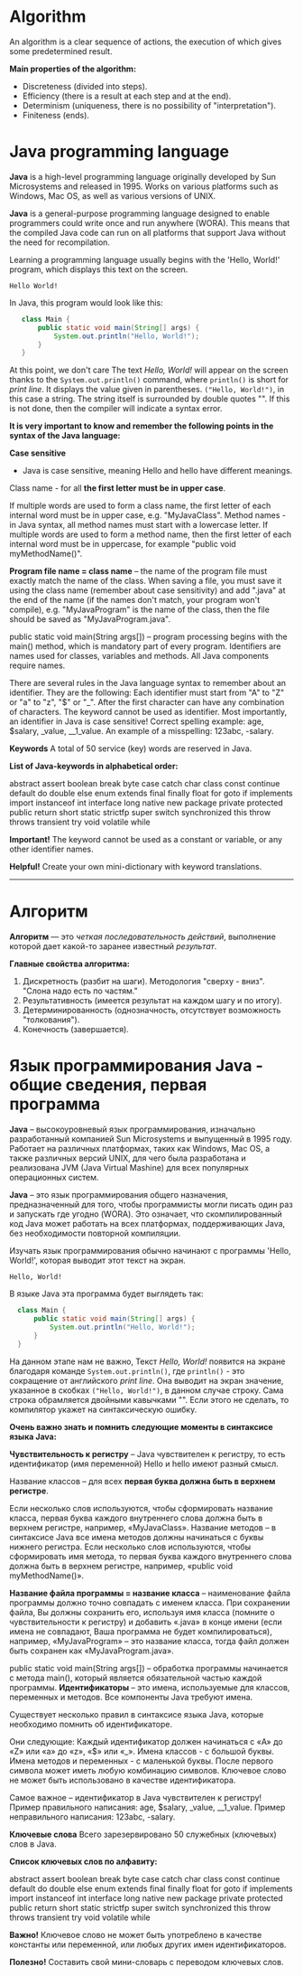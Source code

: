 # Algorithm
An algorithm is a clear sequence of actions, the execution of which gives some predetermined result.

**Main properties of the algorithm:**
- Discreteness (divided into steps).
- Efficiency (there is a result at each step and at the end).
- Determinism (uniqueness, there is no possibility of "interpretation").
- Finiteness (ends).

# Java programming language

**Java** is a high-level programming language originally developed by
Sun Microsystems and released in 1995.
Works on various platforms such as Windows, Mac OS, as well as various versions of UNIX.

**Java** is a general-purpose programming language designed to enable programmers
could write once and run anywhere (WORA). This means that the compiled Java code
can run on all platforms that support Java without the need for recompilation.

Learning a programming language usually begins with the 'Hello, World!' program, which displays this text on the screen.
```console
Hello World!
```
In Java, this program would look like this:
```java
   class Main {
       public static void main(String[] args) {
           System.out.println("Hello, World!");
       }
   }
```

At this point, we don't care
The text *Hello, World!* will appear on the screen thanks to the `System.out.println()` command,
where `println()` is short for *print line*. It displays the value given in parentheses.
`("Hello, World!")`, in this case a string. The string itself is surrounded by double quotes "".
If this is not done, then the compiler will indicate a syntax error.

**It is very important to know and remember the following points in the syntax of the Java language:**

**Case sensitive**
- Java is case sensitive, meaning Hello and hello have different meanings.

Class name - for all **the first letter must be in upper case**.

If multiple words are used to form a class name, the first letter of each internal word
must be in upper case, e.g. "MyJavaClass". Method names - in Java syntax, all method names
must start with a lowercase letter. If multiple words are used to form a method name, then
the first letter of each internal word must be in uppercase, for example "public void myMethodName()".

**Program file name = class name**
– the name of the program file must exactly match the name of the class.
When saving a file, you must save it using the class name (remember about case sensitivity)
and add ".java" at the end of the name (if the names don't match, your program won't compile), e.g.
"MyJavaProgram" is the name of the class, then the file should be saved as "MyJavaProgram.java".

public static void main(String args[]) – program processing begins with the main() method, which is mandatory
part of every program. Identifiers are names used for classes, variables and methods.
All Java components require names.

There are several rules in the Java language syntax to remember about an identifier.
They are the following:
Each identifier must start from "A" to "Z" or "a" to "z", "$" or "_".
After the first character can have any combination of characters. The keyword cannot be used as
identifier.
Most importantly, an identifier in Java is case sensitive!
Correct spelling example: age, $salary, _value, __1_value. An example of a misspelling: 123abc, -salary.

**Keywords**
A total of 50 service (key) words are reserved in Java.

**List of Java-keywords in alphabetical order:**

abstract assert boolean break byte case catch char class const continue default do double else enum extends
final finally float for goto if implements import instanceof int interface long native new package private
protected public return short static strictfp super switch synchronized this throw throws transient try
void volatile while

**Important!** The keyword cannot be used as a constant or variable, or any other
identifier names.

**Helpful!** Create your own mini-dictionary with keyword translations.

____________________________________________________________________________
# Алгоритм 
**Алгоритм** — это _четкая_ _последовательность_ _действий_, выполнение которой дает какой-то заранее 
известный _результат_.

**Главные свойства алгоритма:**
1. Дискретность (разбит на шаги). Методология "сверху - вниз". "Слона надо есть по частям."
2. Результативность (имеется результат на каждом шагу и по итогу).
3. Детерминированность (однозначность, отсутствует возможность "толкования").
4. Конечность (завершается).





# Язык программирования Java - общие сведения, первая программа

**Java** – высокоуровневый язык программирования, изначально разработанный компанией
Sun Microsystems и выпущенный в 1995 году.
Работает на различных платформах, таких как Windows, Mac OS, а также различных версий UNIX, для чего
была разработана и реализована JVM (Java Virtual Mashine) для всех популярных операционных систем.

**Java** – это язык программирования общего назначения, предназначенный для того, чтобы программисты
могли писать один раз и запускать где угодно (WORA). Это означает, что скомпилированный код Java
может работать на всех платформах, поддерживающих Java, без необходимости повторной компиляции.

Изучать язык программирования обычно начинают с программы 'Hello, World!', которая выводит этот текст на экран.
```console
Hello, World!
```
В языке Java эта программа будет выглядеть так:
```java
  class Main { 
      public static void main(String[] args) {
          System.out.println("Hello, World!");
      }
  }
```

На данном этапе нам не важно,
Текст *Hello, World!* появится на экране благодаря команде `System.out.println()`,
где `println()` - это сокращение от английского *print line*. Она выводит на экран значение, указанное в скобках
`("Hello, World!")`, в данном случае строку. Сама строка обрамляется двойными кавычками "".
Если этого не сделать, то компилятор укажет на синтаксическую ошибку.

**Очень важно знать и помнить следующие моменты в синтаксисе языка Java:**

**Чувствительность к регистру**
– Java чувствителен к регистру, то есть идентификатор (имя переменной) Hello и hello имеют разный смысл.

Название классов – для всех **первая буква должна быть в верхнем регистре**.

Если несколько слов используются, чтобы сформировать название класса, первая буква каждого внутреннего слова
должна быть в верхнем регистре, например, «MyJavaClass». Название методов – в синтаксисе Java все имена методов
должны начинаться с буквы нижнего регистра. Если несколько слов используются, чтобы сформировать имя метода, то
первая буква каждого внутреннего слова должна быть в верхнем регистре, например, «public void myMethodName()».

**Название файла программы = название класса**
– наименование файла программы должно точно совпадать с именем класса.
При сохранении файла, Вы должны сохранить его, используя имя класса (помните о чувствительности к регистру)
и добавить «.java» в конце имени (если имена не совпадают, Ваша программа не будет компилироваться), например,
«MyJavaProgram» – это название класса, тогда файл должен быть сохранен как «MyJavaProgram.java».

public static void main(String args[]) – обработка программы начинается с метода main(), который является обязательной
частью каждой программы. 
**Идентификаторы** – это имена, используемые для классов, переменных и методов.
Все компоненты Java требуют имена.

Существует несколько правил в синтаксисе языка Java, которые необходимо помнить об идентификаторе.

Они следующие:
Каждый идентификатор должен начинаться с «A» до «Z» или «a» до «z», «$» или «_».
Имена классов - с большой буквы.
Имена методов и переменных - с маленькой буквы.
После первого символа может иметь любую комбинацию символов. Ключевое слово не может быть использовано в качестве
идентификатора.

Самое важное – идентификатор в Java чувствителен к регистру!
Пример правильного написания: age, $salary, _value, __1_value. Пример неправильного написания: 123abc, -salary.

**Ключевые слова**
Всего зарезервировано 50 служебных (ключевых) слов в Java.

**Список ключевых слов по алфавиту:**

abstract assert boolean break byte case catch char class const continue default do double else enum extends
final finally float for goto if implements import instanceof int interface long native new package private
protected public return short static strictfp super switch synchronized this throw throws transient try
void volatile while

**Важно!** Ключевое слово не может быть употреблено в качестве константы или переменной, или любых других
имен идентификаторов.

**Полезно!** Составить свой мини-словарь с переводом ключевых слов.